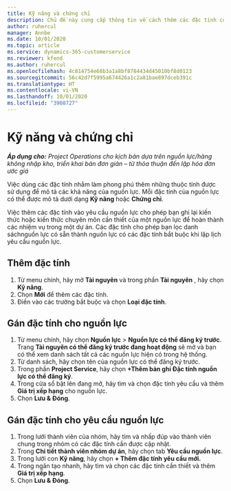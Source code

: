 ```yaml
---
title: Kỹ năng và chứng chỉ
description: Chủ đề này cung cấp thông tin về cách thêm các đặc tính của chứng chỉ và kỹ năng vào nguồn lực.
author: ruhercul
manager: Annbe
ms.date: 10/01/2020
ms.topic: article
ms.service: dynamics-365-customerservice
ms.reviewer: kfend
ms.author: ruhercul
ms.openlocfilehash: 4c814754e68b3a1a8bf8784434d45010bf8d0123
ms.sourcegitcommit: 56c42d7f5995a674426a1c2a81bae897dceb391c
ms.translationtype: HT
ms.contentlocale: vi-VN
ms.lasthandoff: 10/01/2020
ms.locfileid: "3908727"
---
```

# <a name="skills-and-certifications"></a>Kỹ năng và chứng chỉ
_**Áp dụng cho:** Project Operations cho kịch bản dựa trên nguồn lực/hàng không nhập kho, triển khai bản đơn giản – từ thỏa thuận đến lập hóa đơn ước giá_

Việc dùng các đặc tính nhằm làm phong phú thêm những thuộc tính được sử dụng để mô tả các khả năng của nguồn lực. Mỗi đặc tính của nguồn lực có thể được mô tả dưới dạng **Kỹ năng** hoặc **Chứng chỉ**.

Việc thêm các đặc tính vào yêu cầu nguồn lực cho phép bạn ghi lại kiến thức hoặc kiến thức chuyên môn cần thiết của một nguồn lực để hoàn thành các nhiệm vụ trong một dự án. Các đặc tính cho phép bạn lọc danh sáchnguồn lực có sẵn thành nguồn lực có các đặc tính bắt buộc khi lập lịch yêu cầu nguồn lực.

## <a name="add-characteristics"></a>Thêm đặc tính

1. Từ menu chính, hãy mở **Tài nguyên** và trong phần **Tài nguyên** , hãy chọn **Kỹ năng**.
2. Chọn **Mới** để thêm các đặc tính.
3. Điền vào các trường bắt buộc và chọn **Loại đặc tính**.

## <a name="assign-characteristics-to-resources"></a>Gán đặc tính cho nguồn lực

1. Từ menu chính, hãy chọn **Nguồn lực** > **Nguồn lực có thể đăng ký trước**. Trang **Tài nguyên có thể đăng ký trước đang hoạt động** sẽ mở và bạn có thể xem danh sách tất cả các nguồn lực hiện có trong hệ thống.
2. Từ danh sách, hãy chọn tên của nguồn lực có thể đăng ký trước.
3. Trong phần **Project Service**, hãy chọn **+Thêm bản ghi Đặc tính nguồn lực có thể đăng ký**.
4. Trong cửa sổ bật lên đang mở, hãy tìm và chọn đặc tính yêu cầu và thêm **Giá trị xếp hạng** cho nguồn lực.
5. Chọn **Lưu & Đóng**.

## <a name="assign-characteristics-to-resource-requirements"></a>Gán đặc tính cho yêu cầu nguồn lực

1. Trong lưới thành viên của nhóm, hãy tìm và nhấp đúp vào thành viên chung trong nhóm có các đặc tính cần được cập nhật.
2. Trong **Chi tiết thành viên nhóm dự án**, hãy chọn tab **Yêu cầu nguồn lực**.
3. Trong lưới con **Kỹ năng**, hãy chọn **+ Thêm đặc tính yêu cầu mới.**
4. Trong ngăn tạo nhanh, hãy tìm và chọn các đặc tính cần thiết và thêm **Giá trị xếp hạng**.
5. Chọn **Lưu & Đóng**.